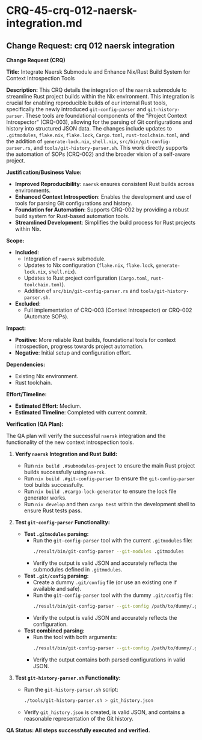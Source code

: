 # CRQ-45-crq-012-naersk-integration.md

## Change Request: crq 012 naersk integration
**Change Request (CRQ)**

**Title:** Integrate Naersk Submodule and Enhance Nix/Rust Build System for Context Introspection Tools

**Description:**
This CRQ details the integration of the `naersk` submodule to streamline Rust project builds within the Nix environment. This integration is crucial for enabling reproducible builds of our internal Rust tools, specifically the newly introduced `git-config-parser` and `git-history-parser`. These tools are foundational components of the "Project Context Introspector" (CRQ-003), allowing for the parsing of Git configurations and history into structured JSON data. The changes include updates to `.gitmodules`, `flake.nix`, `flake.lock`, `Cargo.toml`, `rust-toolchain.toml`, and the addition of `generate-lock.nix`, `shell.nix`, `src/bin/git-config-parser.rs`, and `tools/git-history-parser.sh`. This work directly supports the automation of SOPs (CRQ-002) and the broader vision of a self-aware project.

**Justification/Business Value:**
*   **Improved Reproducibility**: `naersk` ensures consistent Rust builds across environments.
*   **Enhanced Context Introspection**: Enables the development and use of tools for parsing Git configurations and history.
*   **Foundation for Automation**: Supports CRQ-002 by providing a robust build system for Rust-based automation tools.
*   **Streamlined Development**: Simplifies the build process for Rust projects within Nix.

**Scope:**
*   **Included**:
    *   Integration of `naersk` submodule.
    *   Updates to Nix configuration (`flake.nix`, `flake.lock`, `generate-lock.nix`, `shell.nix`).
    *   Updates to Rust project configuration (`Cargo.toml`, `rust-toolchain.toml`).
    *   Addition of `src/bin/git-config-parser.rs` and `tools/git-history-parser.sh`.
*   **Excluded**:
    *   Full implementation of CRQ-003 (Context Introspector) or CRQ-002 (Automate SOPs).

**Impact:**
*   **Positive**: More reliable Rust builds, foundational tools for context introspection, progress towards project automation.
*   **Negative**: Initial setup and configuration effort.

**Dependencies:**
*   Existing Nix environment.
*   Rust toolchain.

**Effort/Timeline:**
*   **Estimated Effort**: Medium.
*   **Estimated Timeline**: Completed with current commit.

**Verification (QA Plan):**

The QA plan will verify the successful `naersk` integration and the functionality of the new context introspection tools.

1.  **Verify `naersk` Integration and Rust Build:**
    *   Run `nix build .#submodules-project` to ensure the main Rust project builds successfully using `naersk`.
    *   Run `nix build .#git-config-parser` to ensure the `git-config-parser` tool builds successfully.
    *   Run `nix build .#cargo-lock-generator` to ensure the lock file generator works.
    *   Run `nix develop` and then `cargo test` within the development shell to ensure Rust tests pass.

2.  **Test `git-config-parser` Functionality:**
    *   **Test `.gitmodules` parsing:**
        *   Run the `git-config-parser` tool with the current `.gitmodules` file:
            ```bash
            ./result/bin/git-config-parser --git-modules .gitmodules
            ```
        *   Verify the output is valid JSON and accurately reflects the submodules defined in `.gitmodules`.
    *   **Test `.git/config` parsing:**
        *   Create a dummy `.git/config` file (or use an existing one if available and safe).
        *   Run the `git-config-parser` tool with the dummy `.git/config` file:
            ```bash
            ./result/bin/git-config-parser --git-config /path/to/dummy/.git/config
            ```
        *   Verify the output is valid JSON and accurately reflects the configuration.
    *   **Test combined parsing:**
        *   Run the tool with both arguments:
            ```bash
            ./result/bin/git-config-parser --git-config /path/to/dummy/.git/config --git-modules .gitmodules
            ```
        *   Verify the output contains both parsed configurations in valid JSON.

3.  **Test `git-history-parser.sh` Functionality:**
    *   Run the `git-history-parser.sh` script:
        ```bash
        ./tools/git-history-parser.sh > git_history.json
        ```
    *   Verify `git_history.json` is created, is valid JSON, and contains a reasonable representation of the Git history.

**QA Status: All steps successfully executed and verified.**
